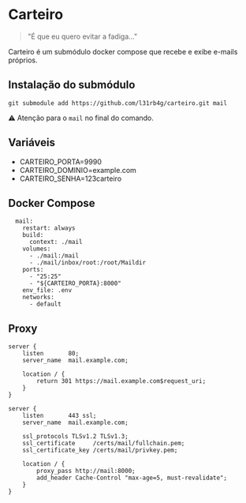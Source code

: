 # Carteiro
> "É que eu quero evitar a fadiga..."

Carteiro é um submódulo docker compose que recebe e exibe e-mails próprios.


## Instalação do submódulo
```
git submodule add https://github.com/l31rb4g/carteiro.git mail
```
⚠ Atenção para o `mail` no final do comando.


## Variáveis
- CARTEIRO_PORTA=9990
- CARTEIRO_DOMINIO=example.com
- CARTEIRO_SENHA=123carteiro


## Docker Compose
```
  mail:
    restart: always
    build:
      context: ./mail
    volumes:
      - ./mail:/mail
      - ./mail/inbox/root:/root/Maildir
    ports:
      - "25:25"
      - "${CARTEIRO_PORTA}:8000"
    env_file: .env
    networks:
      - default
```


## Proxy
```
server {
    listen       80;
    server_name  mail.example.com;

    location / {
        return 301 https://mail.example.com$request_uri;
    }
}

server {
    listen       443 ssl;
    server_name  mail.example.com;

    ssl_protocols TLSv1.2 TLSv1.3;
    ssl_certificate     /certs/mail/fullchain.pem;
    ssl_certificate_key /certs/mail/privkey.pem;

    location / {
        proxy_pass http://mail:8000;
        add_header Cache-Control "max-age=5, must-revalidate";
    }
}
```
